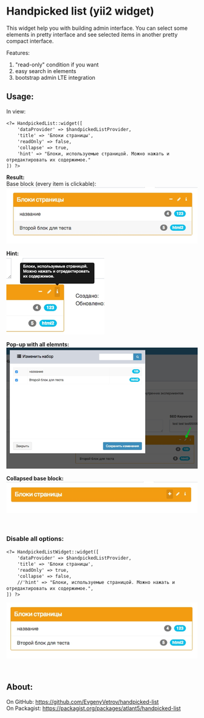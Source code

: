# Handpicked list (yii2 widget)

This widget help you with building admin interface. You can select some elements in pretty interface and see selected items in another pretty compact interface.

Features:
1. "read-only" condition if you want
2. easy search in elements
3. bootstrap admin LTE integration

## Usage:
In view: 
```
<?= HandpickedList::widget([
    'dataProvider' => $handpickedListProvider,
    'title' => 'Блоки страницы',
    'readOnly' => false,
    'collapse' => true,
    'hint' => "Блоки, используемые страницой. Можно нажать и отредактировать их содержимое."
]) ?>
```
**Result:**  
Base block (every item is clickable):  
![screenshot](./docs/base-block.jpg)

**Hint:**  
![screenshot](./docs/hint.jpg)

**Pop-up with all elemnts:**  
![screenshot](./docs/popup.jpg)

**Collapsed base block:**  
![screenshot](./docs/collapsed.jpg)

&nbsp;

### Disable all options:
```
<?= HandpickedListWidget::widget([
    'dataProvider' => $handpickedListProvider,
    'title' => 'Блоки страницы',
    'readOnly' => true,
    'collapse' => false,
    //'hint' => "Блоки, используемые страницой. Можно нажать и отредактировать их содержимое.",
]) ?>
```

![screenshot](./docs/disable.jpg)

&nbsp;

## About:
On GitHub: https://github.com/EvgenyVetrov/handpicked-list  
On Packagist: https://packagist.org/packages/atlant5/handpicked-list